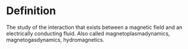 # Definition

The study of the interaction that exists between a magnetic field and an
electrically conducting fluid. Also called magnetoplasmadynamics,
magnetogasdynamics, hydromagnetics.
